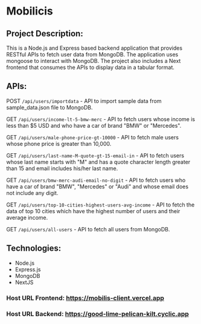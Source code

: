 # Mobilicis

## Project Description:

This is a Node.js and Express based backend application that provides RESTful APIs to fetch user data from MongoDB. The application uses mongoose to interact with MongoDB. The project also includes a Next frontend that consumes the APIs to display data in a tabular format.

## APIs:

POST `/api/users/importdata` - API to import sample data from sample_data.json file to MongoDB.

GET `/api/users/income-lt-5-bmw-merc` - API to fetch users whose income is less than $5 USD and who have a car of brand "BMW" or "Mercedes".

GET `/api/users/male-phone-price-gt-10000` - API to fetch male users whose phone price is greater than 10,000.

GET `/api/users/last-name-M-quote-gt-15-email-in` - API to fetch users whose last name starts with "M" and has a quote character length greater than 15 and email includes his/her last name.

GET `/api/users/bmw-merc-audi-email-no-digit` - API to fetch users who have a car of brand "BMW", "Mercedes" or "Audi" and whose email does not include any digit.

GET `/api/users/top-10-cities-highest-users-avg-income` - API to fetch the data of top 10 cities which have the highest number of users and their average income.

GET `/api/users/all-users` - API to fetch all users from MongoDB.

## Technologies:

- Node.js
- Express.js
- MongoDB
- NextJS

### Host URL Frontend: https://mobilis-client.vercel.app

### Host URL Backend: https://good-lime-pelican-kilt.cyclic.app
